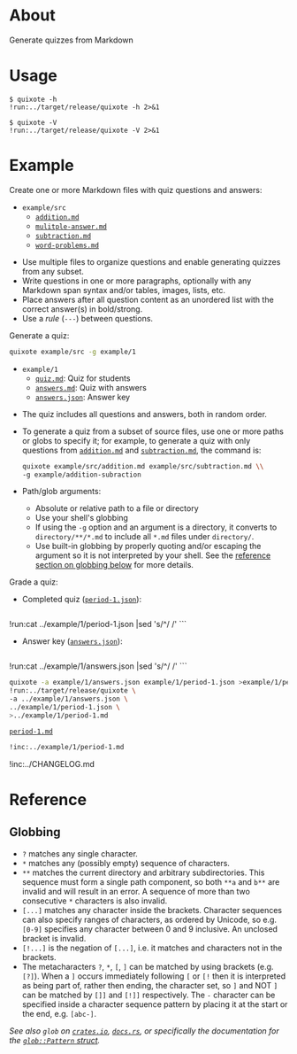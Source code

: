 # About

Generate quizzes from Markdown

# Usage

~~~text
$ quixote -h
!run:../target/release/quixote -h 2>&1
~~~

~~~text
$ quixote -V
!run:../target/release/quixote -V 2>&1
~~~

# Example

Create one or more Markdown files with quiz questions and answers:

* `example/src`
    * [`addition.md`]
    * [`mulitple-answer.md`]
    * [`subtraction.md`]
    * [`word-problems.md`]

- Use multiple files to organize questions and enable generating quizzes from
  any subset.
- Write questions in one or more paragraphs, optionally with any Markdown span
  syntax and/or tables, images, lists, etc.
- Place answers after all question content as an unordered list with the correct
  answer(s) in bold/strong.
- Use a *rule* (`---`) between questions.

Generate a quiz:

```bash
quixote example/src -g example/1
```

* `example/1`
    * [`quiz.md`]: Quiz for students
    * [`answers.md`]: Quiz with answers
    * [`answers.json`]: Answer key

- The quiz includes all questions and answers, both in random order.
- To generate a quiz from a subset of source files, use one or more paths or
  globs to specify it; for example, to generate a quiz with only questions from
  [`addition.md`] and [`subtraction.md`], the command is:

    ```bash
    quixote example/src/addition.md example/src/subtraction.md \\
    -g example/addition-subraction
    ```

- Path/glob arguments:
    - Absolute or relative path to a file or directory
    - Use your shell's globbing
    - If using the `-g` option and an argument is a directory, it converts to
      `directory/**/*.md` to include all `*.md` files under `directory/`.
    - Use built-in globbing by properly quoting and/or escaping the argument so
      it is not interpreted by your shell.
      See the [reference section on globbing below](#globbing) for more details.

[`glob`]: https://crates.io/crates/glob

Grade a quiz:

* Completed quiz ([`period-1.json`]):

    ```json
!run:cat ../example/1/period-1.json |sed 's/^/    /'
    ```

* Answer key ([`answers.json`]):

    ```json
!run:cat ../example/1/answers.json |sed 's/^/    /'
    ```

```bash
quixote -a example/1/answers.json example/1/period-1.json >example/1/period-1.md
!run:../target/release/quixote \
-a ../example/1/answers.json \
../example/1/period-1.json \
>../example/1/period-1.md
```

[`period-1.md`]

```md
!inc:../example/1/period-1.md
```

!inc:../CHANGELOG.md

# Reference

## Globbing

* `?` matches any single character.
* `*` matches any (possibly empty) sequence of characters.
* `**` matches the current directory and arbitrary subdirectories.
  This sequence must form a single path component, so both `**a` and `b**` are
  invalid and will result in an error.
  A sequence of more than two consecutive `*` characters is also invalid.
* `[...]` matches any character inside the brackets.
  Character sequences can also specify ranges of characters, as ordered by
  Unicode, so e.g. `[0-9]` specifies any character between 0 and 9 inclusive.
  An unclosed bracket is invalid.
* `[!...]` is the negation of `[...]`, i.e. it matches and characters not in the
  brackets.
* The metacharacters `?`, `*`, `[`, `]` can be matched by using brackets (e.g.
  `[?]`).
  When a `]` occurs immediately following `[` or `[!` then it is interpreted as
  being part of, rather then ending, the character set, so `]` and NOT `]` can
  be matched by `[]]` and `[!]]` respectively.
  The `-` character can be specified inside a character sequence pattern by
  placing it at the start or the end, e.g. `[abc-]`.

*See also `glob` on [`crates.io`](https://crates.io/crates/glob),
[`docs.rs`](https://docs.rs/glob), or specifically the documentation for the
[`glob::Pattern` struct](https://docs.rs/glob/latest/glob/struct.Pattern.html).*

[`addition.md`]: example/src/addition.md
[`mulitple-answer.md`]: example/src/mulitple-answer.md
[`subtraction.md`]: example/src/subtraction.md
[`word-problems.md`]: example/src/word-problems.md
[`quiz.md`]: example/1/quiz.md
[`answers.md`]: example/1/answers.md
[`answers.json`]: example/1/answers.json
[`period-1.json`]: example/1/period-1.json
[`period-1.md`]: example/1/period-1.md

